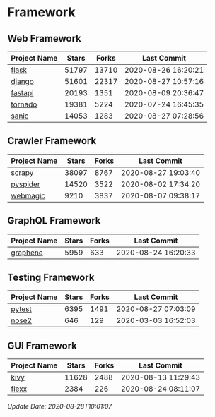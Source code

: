 # Framework

## Web Framework

| Project Name | Stars | Forks | Last Commit |
| ------------ | ----- | ----- | ----------- |
| [flask](https://github.com/pallets/flask) | 51797 | 13710 | 2020-08-26 16:20:21 |
| [django](https://github.com/django/django) | 51601 | 22317 | 2020-08-27 10:57:16 |
| [fastapi](https://github.com/tiangolo/fastapi) | 20193 | 1351 | 2020-08-09 20:36:47 |
| [tornado](https://github.com/tornadoweb/tornado) | 19381 | 5224 | 2020-07-24 16:45:35 |
| [sanic](https://github.com/huge-success/sanic) | 14053 | 1283 | 2020-08-27 07:28:56 |

## Crawler Framework

| Project Name | Stars | Forks | Last Commit |
| ------------ | ----- | ----- | ----------- |
| [scrapy](https://github.com/scrapy/scrapy) | 38097 | 8767 | 2020-08-27 19:03:40 |
| [pyspider](https://github.com/binux/pyspider) | 14520 | 3522 | 2020-08-02 17:34:20 |
| [webmagic](https://github.com/code4craft/webmagic) | 9210 | 3837 | 2020-08-07 09:38:17 |

## GraphQL Framework

| Project Name | Stars | Forks | Last Commit |
| ------------ | ----- | ----- | ----------- |
| [graphene](https://github.com/graphql-python/graphene) | 5959 | 633 | 2020-08-24 16:20:33 |

## Testing Framework

| Project Name | Stars | Forks | Last Commit |
| ------------ | ----- | ----- | ----------- |
| [pytest](https://github.com/pytest-dev/pytest) | 6395 | 1491 | 2020-08-27 07:03:09 |
| [nose2](https://github.com/nose-devs/nose2) | 646 | 129 | 2020-03-03 16:52:03 |

## GUI Framework

| Project Name | Stars | Forks | Last Commit |
| ------------ | ----- | ----- | ----------- |
| [kivy](https://github.com/kivy/kivy) | 11628 | 2488 | 2020-08-13 11:29:43 |
| [flexx](https://github.com/flexxui/flexx) | 2384 | 226 | 2020-08-24 08:11:07 |

*Update Date: 2020-08-28T10:01:07*